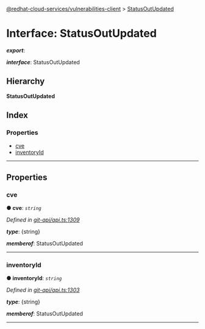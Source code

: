 [@redhat-cloud-services/vulnerabilities-client](../README.md) > [StatusOutUpdated](../interfaces/statusoutupdated.md)

# Interface: StatusOutUpdated

*__export__*: 

*__interface__*: StatusOutUpdated

## Hierarchy

**StatusOutUpdated**

## Index

### Properties

* [cve](statusoutupdated.md#cve)
* [inventoryId](statusoutupdated.md#inventoryid)

---

## Properties

<a id="cve"></a>

###  cve

**● cve**: *`string`*

*Defined in [git-api/api.ts:1309](https://github.com/RedHatInsights/javascript-clients/blob/master/packages/vulnerabilities/git-api/api.ts#L1309)*

*__type__*: {string}

*__memberof__*: StatusOutUpdated

___
<a id="inventoryid"></a>

###  inventoryId

**● inventoryId**: *`string`*

*Defined in [git-api/api.ts:1303](https://github.com/RedHatInsights/javascript-clients/blob/master/packages/vulnerabilities/git-api/api.ts#L1303)*

*__type__*: {string}

*__memberof__*: StatusOutUpdated

___


